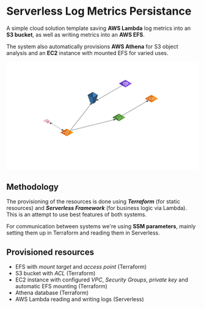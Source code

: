 # Serverless Log Metrics Persistance

A simple cloud solution template saving **AWS Lambda** log metrics into an **S3 bucket**, as well as writing metrics into an **AWS EFS**.

The system also automatically provisions **AWS Athena** for S3 object analysis and an **EC2** instance with mounted EFS for varied uses.

![diagram](diagram.png)

## Methodology

The provisioning of the resources is done using **_Terraform_** (for static resources) and **_Serverless Framework_** (for business logic via Lambda). This is an attempt to use best features of both systems.

For communication between systems we're using **SSM parameters**, mainly setting them up in Terraform and reading them in Serverless.

## Provisioned resources

- EFS with _mount target_ and _access point_ (Terraform)
- S3 bucket with _ACL_ (Terraform)
- EC2 instance with configured _VPC_, _Security Groups_, _private key_ and automatic EFS mounting (Terraform)
- Athena database (Terraform)
- AWS Lambda reading and writing logs (Serverless)

